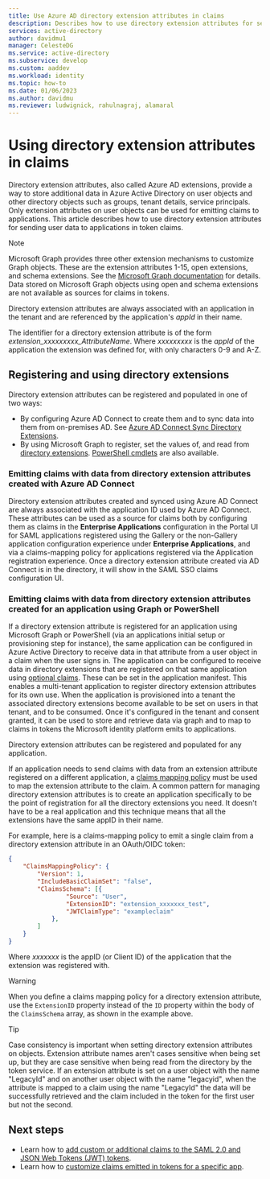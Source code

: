 ```yaml
---
title: Use Azure AD directory extension attributes in claims
description: Describes how to use directory extension attributes for sending user data to applications in token claims.
services: active-directory
author: davidmu1
manager: CelesteDG
ms.service: active-directory
ms.subservice: develop
ms.custom: aaddev
ms.workload: identity
ms.topic: how-to
ms.date: 01/06/2023
ms.author: davidmu
ms.reviewer: ludwignick, rahulnagraj, alamaral
---
```

# Using directory extension attributes in claims

Directory extension attributes, also called Azure AD extensions, provide a way to store additional data in Azure Active Directory on user objects and other directory objects such as groups, tenant details, service principals. Only extension attributes on user objects can be used for emitting claims to applications. This article describes how to use directory extension attributes for sending user data to applications in token claims.

> [!NOTE]
> Microsoft Graph provides three other extension mechanisms to customize Graph objects. These are the extension attributes 1-15, open extensions, and schema extensions. See the [Microsoft Graph documentation](/graph/extensibility-overview) for details. Data stored on Microsoft Graph objects using open and schema extensions are not available as sources for claims in tokens.

Directory extension attributes are always associated with an application in the tenant and are referenced by the application's *appId* in their name.

The identifier for a directory extension attribute is of the form *extension_xxxxxxxxx_AttributeName*.  Where *xxxxxxxxx* is the *appId* of the application the extension was defined for, with only characters 0-9 and A-Z.

## Registering and using directory extensions
Directory extension attributes can be registered and populated in one of two ways:

- By configuring Azure AD Connect to create them and to sync data into them from on-premises AD. See [Azure AD Connect Sync Directory Extensions](../hybrid/how-to-connect-sync-feature-directory-extensions.md).
- By using Microsoft Graph to register, set the values of, and read from [directory extensions](/graph/extensibility-overview#directory-azure-ad-extensions). [PowerShell cmdlets](/powershell/azure/active-directory/using-extension-attributes-sample) are also available.

### Emitting claims with data from directory extension attributes created with Azure AD Connect
Directory extension attributes created and synced using Azure AD Connect are always associated with the application ID used by Azure AD Connect. These attributes can be used as a source for claims both by configuring them as claims in the **Enterprise Applications** configuration in the Portal UI for SAML applications registered using the Gallery or the non-Gallery application configuration experience under **Enterprise Applications**, and via a claims-mapping policy for applications registered via the Application registration experience.  Once a directory extension attribute created via AD Connect is in the directory, it will show in the SAML SSO claims configuration UI.

### Emitting claims with data from directory extension attributes created for an application using Graph or PowerShell
If a directory extension attribute is registered for an application using Microsoft Graph or PowerShell (via an applications initial setup or provisioning step for instance), the same application can be configured in Azure Active Directory to receive data in that attribute from a user object in a claim when the user signs in.  The application can be configured to receive data in directory extensions that are registered on that same application using [optional claims](active-directory-optional-claims.md#configuring-directory-extension-optional-claims).  These can be set in the application manifest.  This enables a multi-tenant application to register directory extension attributes for its own use. When the application is provisioned into a tenant the associated directory extensions become available to be set on users in that tenant, and to be consumed.  Once it's configured in the tenant and consent granted, it can be used to store and retrieve data via graph and to map to claims in tokens the Microsoft identity platform emits to applications.

Directory extension attributes can be registered and populated for any application.

If an application needs to send claims with data from an extension attribute registered on a different application, a [claims mapping policy](active-directory-claims-mapping.md) must be used to map the extension attribute to the claim.  A common pattern for managing directory extension attributes is to create an application specifically to be the point of registration for all the directory extensions you need.  It doesn't have to be a real application and this technique means that all the extensions have the same appID in their name.

For example, here is a claims-mapping policy to emit a single claim from a directory extension attribute in an OAuth/OIDC token:

```json
{
    "ClaimsMappingPolicy": {
        "Version": 1,
        "IncludeBasicClaimSet": "false",
        "ClaimsSchema": [{
                "Source": "User",
                "ExtensionID": "extension_xxxxxxx_test",
                "JWTClaimType": "exampleclaim"
            },
        ]
    }
}
```

Where *xxxxxxx* is the appID (or Client ID) of the application that the extension was registered with.

> [!WARNING]
> When you define a claims mapping policy for a directory extension attribute, use the `ExtensionID` property instead of the `ID` property within the body of the `ClaimsSchema` array, as shown in the example above.

> [!TIP]
> Case consistency is important when setting directory extension attributes on objects. Extension attribute names aren't cases sensitive when being set up, but they are case sensitive when being read from the directory by the token service.  If an extension attribute is set on a user object with the name "LegacyId" and on another user object with the name "legacyid", when the attribute is mapped to a claim using the name "LegacyId" the data will be successfully retrieved and the claim included in the token for the first user but not the second.

## Next steps
- Learn how to [add custom or additional claims to the SAML 2.0 and JSON Web Tokens (JWT) tokens](active-directory-optional-claims.md).
- Learn how to [customize claims emitted in tokens for a specific app](active-directory-claims-mapping.md).
